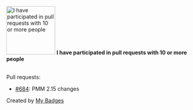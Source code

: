 <img src="https://my-badges.github.io/my-badges/pr-collaboration-10.png" alt="I have participated in pull requests with 10 or more people" title="I have participated in pull requests with 10 or more people" width="128">
<strong>I have participated in pull requests with 10 or more people</strong>
<br><br>

Pull requests:

- <a href="https://github.com/percona/pmm/pull/684">#684</a>: PMM 2.15 changes


Created by <a href="https://github.com/my-badges/my-badges">My Badges</a>